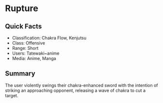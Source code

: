# Rupture

## Quick Facts
- Classification: Chakra Flow, Kenjutsu
- Class: Offensive
- Range: Short
- Users: Tatewaki~anime
- Media: Anime, Manga

## Summary
The user violently swings their chakra-enhanced sword with the intention of striking an approaching opponent, releasing a wave of chakra to cut a target.
